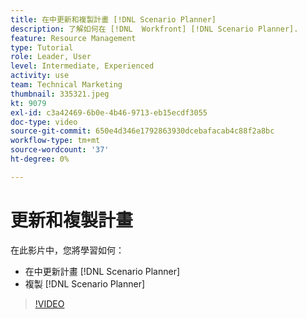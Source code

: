 ```yaml
---
title: 在中更新和複製計畫 [!DNL Scenario Planner]
description: 了解如何在 [!DNL  Workfront] [!DNL Scenario Planner].
feature: Resource Management
type: Tutorial
role: Leader, User
level: Intermediate, Experienced
activity: use
team: Technical Marketing
thumbnail: 335321.jpeg
kt: 9079
exl-id: c3a42469-6b0e-4b46-9713-eb15ecdf3055
doc-type: video
source-git-commit: 650e4d346e1792863930dcebafacab4c88f2a8bc
workflow-type: tm+mt
source-wordcount: '37'
ht-degree: 0%

---
```


# 更新和複製計畫

在此影片中，您將學習如何：

* 在中更新計畫 [!DNL Scenario Planner]
* 複製 [!DNL Scenario Planner]

>[!VIDEO](https://video.tv.adobe.com/v/335321/?quality=12&learn=on)
